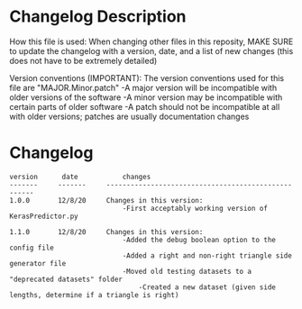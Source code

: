 # Changelog Description

How this file is used: When changing other files in this reposity, MAKE SURE to update the changelog with a version, date, and a list of new changes (this does not have to be extremely detailed)

Version conventions (IMPORTANT): The version conventions used for this file are "MAJOR.Minor.patch"
	-A major version  will be incompatible with older versions of the software
	-A minor version  may be incompatible with certain parts of older software
	-A patch should not be incompatible at all with older versions; patches are usually documentation changes
	

# Changelog

	version		 date			changes
	-------		-------		----------------------------------------------------
	1.0.0		12/8/20		Changes in this version:
								-First acceptably working version of KerasPredictor.py
								
	1.1.0		12/8/20		Changes in this version:
								-Added the debug boolean option to the config file
								-Added a right and non-right triangle side generator file
								-Moved old testing datasets to a "deprecated datasets" folder
									-Created a new dataset (given side lengths, determine if a triangle is right)
